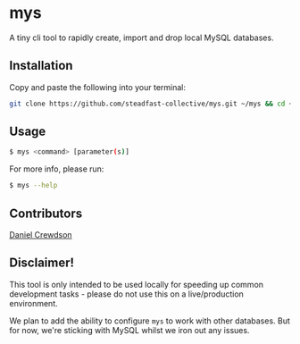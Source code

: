 # mys

A tiny cli tool to rapidly create, import and drop local MySQL databases.

## Installation
Copy and paste the following into your terminal:

```sh
git clone https://github.com/steadfast-collective/mys.git ~/mys && cd ~/mys && ./mys --setup
```

## Usage
```sh
$ mys <command> [parameter(s)]
```

For more info, please run:

```sh
$ mys --help
```

## Contributors
[Daniel Crewdson](https://www.github.com/crumb1e)

## Disclaimer!
This tool is only intended to be used locally for speeding up common development tasks - please do not use this on a live/production environment.

We plan to add the ability to configure `mys` to work with other databases. But for now, we're sticking with MySQL whilst we iron out any issues.
